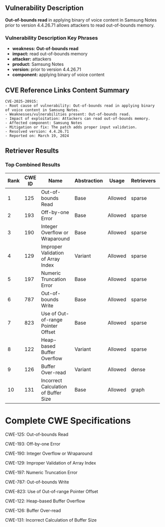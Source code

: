 ## Vulnerability Description
**Out-of-bounds read** in applying binary of voice content in Samsung Notes prior to version 4.4.26.71 allows attackers to read out-of-bounds memory.

### Vulnerability Description Key Phrases
- **weakness:** **Out-of-bounds read**
- **impact:** read out-of-bounds memory
- **attacker:** attackers
- **product:** Samsung Notes
- **version:** prior to version 4.4.26.71
- **component:** applying binary of voice content

## CVE Reference Links Content Summary
```
CVE-2025-20915:
- Root cause of vulnerability: Out-of-bounds read in applying binary of voice content in Samsung Notes.
- Weaknesses/vulnerabilities present: Out-of-bounds read.
- Impact of exploitation: Attackers can read out-of-bounds memory.
- Affected component: Samsung Notes
- Mitigation or fix: The patch adds proper input validation.
- Resolved version: 4.4.26.71
- Reported on: March 19, 2024
```

## Retriever Results

### Top Combined Results

| Rank | CWE ID | Name | Abstraction | Usage  | Retrievers | Individual Scores |
|------|--------|------|-------------|-------|------------|-------------------|
| 1 | 125 | Out-of-bounds Read | Base | Allowed | sparse | 0.228 |
| 2 | 193 | Off-by-one Error | Base | Allowed | sparse | 0.205 |
| 3 | 190 | Integer Overflow or Wraparound | Base | Allowed | sparse | 0.205 |
| 4 | 129 | Improper Validation of Array Index | Variant | Allowed | sparse | 0.197 |
| 5 | 197 | Numeric Truncation Error | Base | Allowed | sparse | 0.196 |
| 6 | 787 | Out-of-bounds Write | Base | Allowed | sparse | 0.195 |
| 7 | 823 | Use of Out-of-range Pointer Offset | Base | Allowed | sparse | 0.190 |
| 8 | 122 | Heap-based Buffer Overflow | Variant | Allowed | sparse | 0.188 |
| 9 | 126 | Buffer Over-read | Variant | Allowed | dense | 0.507 |
| 10 | 131 | Incorrect Calculation of Buffer Size | Base | Allowed | graph | 0.003 |



# Complete CWE Specifications

CWE-125: Out-of-bounds Read

CWE-193: Off-by-one Error

CWE-190: Integer Overflow or Wraparound

CWE-129: Improper Validation of Array Index

CWE-197: Numeric Truncation Error

CWE-787: Out-of-bounds Write

CWE-823: Use of Out-of-range Pointer Offset

CWE-122: Heap-based Buffer Overflow

CWE-126: Buffer Over-read

CWE-131: Incorrect Calculation of Buffer Size